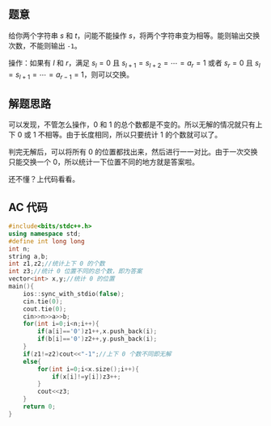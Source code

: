 ## 题意
给你两个字符串 $s$ 和 $t$，问能不能操作 $s$，将两个字符串变为相等。能则输出交换次数，不能则输出 `-1`。

操作：如果有 $l$ 和 $r$，满足 $s_l=0$ 且 $s_{l+1}=s_{l+2}=\cdots=a_r=1$ 或者 $s_r=0$ 且 $s_l=s_{l+1}=\cdots=a_{r-1}=1$，则可以交换。
## 解题思路
可以发现，不管怎么操作，$0$ 和 $1$ 的总个数都是不变的。所以无解的情况就只有上下 $0$ 或 $1$ 不相等。由于长度相同，所以只要统计 $1$ 的个数就可以了。

判完无解后，可以将所有 $0$ 的位置都找出来，然后进行一一对比。由于一次交换只能交换一个 $0$，所以统计一下位置不同的地方就是答案啦。

还不懂？上代码看看。
## AC 代码
```cpp
#include<bits/stdc++.h>
using namespace std;
#define int long long
int n;
string a,b;
int z1,z2;//统计上下 0 的个数
int z3;//统计 0 位置不同的总个数，即为答案
vector<int> x,y;//统计 0 的位置
main(){
	ios::sync_with_stdio(false);
	cin.tie(0);
	cout.tie(0);
	cin>>n>>a>>b;
	for(int i=0;i<n;i++){
		if(a[i]=='0')z1++,x.push_back(i);
		if(b[i]=='0')z2++,y.push_back(i);
	}
	if(z1!=z2)cout<<"-1";//上下 0 个数不同即无解
	else{
		for(int i=0;i<x.size();i++){
			if(x[i]!=y[i])z3++;
		}
		cout<<z3;
	}
	return 0;
}
```
